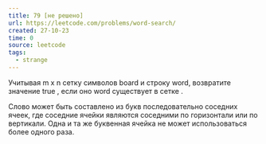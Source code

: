 ```yaml
---
title: 79 [не решено]
url: https://leetcode.com/problems/word-search/
created: 27-10-23
time: 0
source: leetcode
tags:
  - strange
---
```


Учитывая m x n сетку символов board и строку word, возвратите значение true , если оно word существует в сетке .

Слово может быть составлено из букв последовательно соседних ячеек, где соседние ячейки являются соседними по горизонтали или по вертикали. Одна и та же буквенная ячейка не может использоваться более одного раза.